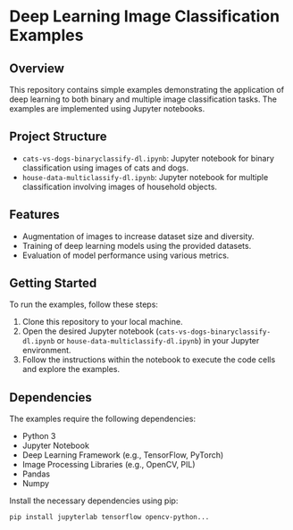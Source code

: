 # Deep Learning Image Classification Examples

## Overview
This repository contains simple examples demonstrating the application of deep learning to both binary and multiple image classification tasks. The examples are implemented using Jupyter notebooks.

## Project Structure
- `cats-vs-dogs-binaryclassify-dl.ipynb`: Jupyter notebook for binary classification using images of cats and dogs.
- `house-data-multiclassify-dl.ipynb`: Jupyter notebook for multiple classification involving images of household objects.

## Features
- Augmentation of images to increase dataset size and diversity.
- Training of deep learning models using the provided datasets.
- Evaluation of model performance using various metrics.

## Getting Started
To run the examples, follow these steps:
1. Clone this repository to your local machine.
2. Open the desired Jupyter notebook (`cats-vs-dogs-binaryclassify-dl.ipynb` or `house-data-multiclassify-dl.ipynb`) in your Jupyter environment.
3. Follow the instructions within the notebook to execute the code cells and explore the examples.

## Dependencies
The examples require the following dependencies:
- Python 3
- Jupyter Notebook
- Deep Learning Framework (e.g., TensorFlow, PyTorch)
- Image Processing Libraries (e.g., OpenCV, PIL)
- Pandas
- Numpy

Install the necessary dependencies using pip:
```bash
pip install jupyterlab tensorflow opencv-python...


